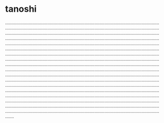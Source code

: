 # tanoshi
...............................................................................................................................................................................................................................................................................................................................................................................................................................................................................................................................................................................................................................................................................................................................................................................................................................................................................................................................................................................................................................................................................................................................................................................................................................................................................................................................................................................................................................................................................................................................................................................................................................................................................................................................................................................................................................................................................................................................................................................................................................................................................................................................................................................................................................................................................................................................